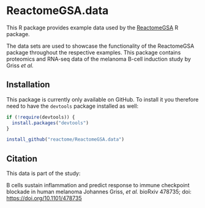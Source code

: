 # ReactomeGSA.data

This R package provides example data used by the [ReactomeGSA](https://github.com/reactome/ReactomeGSA) R package.

The data sets are used to showcase the functionality of the ReactomeGSA package throughout the respective examples. This package contains proteomics and RNA-seq data of the melanoma B-cell induction study by Griss *et al.*

## Installation

This package is currently only available on GitHub. To install it you therefore need to have the `devtools` package installed as well:

```r
if (!require(devtools)) {
  install.packages("devtools")
}

install_github("reactome/ReactomeGSA.data")
```

## Citation

This data is part of the study:

B cells sustain inflammation and predict response to immune checkpoint blockade in human melanoma
Johannes Griss, *et al.* bioRxiv 478735; doi: https://doi.org/10.1101/478735 

